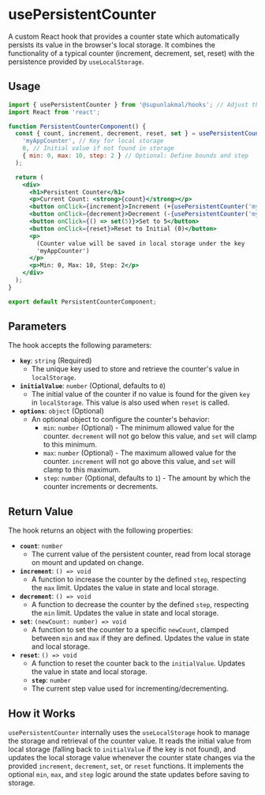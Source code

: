 # usePersistentCounter

A custom React hook that provides a counter state which automatically persists its value in the browser's local storage. It combines the functionality of a typical counter (increment, decrement, set, reset) with the persistence provided by `useLocalStorage`.

## Usage

```jsx
import { usePersistentCounter } from '@supunlakmal/hooks'; // Adjust the import path as needed
import React from 'react';

function PersistentCounterComponent() {
  const { count, increment, decrement, reset, set } = usePersistentCounter(
    'myAppCounter', // Key for local storage
    0, // Initial value if not found in storage
    { min: 0, max: 10, step: 2 } // Optional: Define bounds and step
  );

  return (
    <div>
      <h1>Persistent Counter</h1>
      <p>Current Count: <strong>{count}</strong></p>
      <button onClick={increment}>Increment (+{usePersistentCounter('myAppCounter', 0, { step: 2 }).step})</button>
      <button onClick={decrement}>Decrement (-{usePersistentCounter('myAppCounter', 0, { step: 2 }).step})</button>
      <button onClick={() => set(5)}>Set to 5</button>
      <button onClick={reset}>Reset to Initial (0)</button>
      <p>
        (Counter value will be saved in local storage under the key
        'myAppCounter')
      </p>
      <p>Min: 0, Max: 10, Step: 2</p>
    </div>
  );
}

export default PersistentCounterComponent;
```

## Parameters

The hook accepts the following parameters:

- **`key`**: `string` (Required)
  - The unique key used to store and retrieve the counter's value in `localStorage`.
- **`initialValue`**: `number` (Optional, defaults to `0`)
  - The initial value of the counter if no value is found for the given `key` in `localStorage`. This value is also used when `reset` is called.
- **`options`**: `object` (Optional)
  - An optional object to configure the counter's behavior:
    - `min`: `number` (Optional) - The minimum allowed value for the counter. `decrement` will not go below this value, and `set` will clamp to this minimum.
    - `max`: `number` (Optional) - The maximum allowed value for the counter. `increment` will not go above this value, and `set` will clamp to this maximum.
    - `step`: `number` (Optional, defaults to `1`) - The amount by which the counter increments or decrements.

## Return Value

The hook returns an object with the following properties:

- **`count`**: `number`
  - The current value of the persistent counter, read from local storage on mount and updated on change.
- **`increment`**: `() => void`
  - A function to increase the counter by the defined `step`, respecting the `max` limit. Updates the value in state and local storage.
- **`decrement`**: `() => void`
  - A function to decrease the counter by the defined `step`, respecting the `min` limit. Updates the value in state and local storage.
- **`set`**: `(newCount: number) => void`
  - A function to set the counter to a specific `newCount`, clamped between `min` and `max` if they are defined. Updates the value in state and local storage.
- **`reset`**: `() => void`
  - A function to reset the counter back to the `initialValue`. Updates the value in state and local storage.
  - **`step`**: `number`
  - The current step value used for incrementing/decrementing.

## How it Works

`usePersistentCounter` internally uses the `useLocalStorage` hook to manage the storage and retrieval of the counter value. It reads the initial value from local storage (falling back to `initialValue` if the key is not found), and updates the local storage value whenever the counter state changes via the provided `increment`, `decrement`, `set`, or `reset` functions. It implements the optional `min`, `max`, and `step` logic around the state updates before saving to storage.
